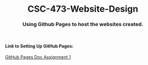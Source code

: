 <h1 align="center"> CSC-473-Website-Design </h1>
<h3 align="center"> Using Github Pages to host the websites created. </h3>
<br>
<h4> Link to Setting Up GitHub Pages: </h4>
<a href="https://docs.github.com/en/pages/getting-started-with-github-pages/creating-a-github-pages-site"> GitHub Pages Doc </a> 
<a href="https://jiac-lin.github.io/Web-Design/Assignment_1/"> Assignment 1 </a>
